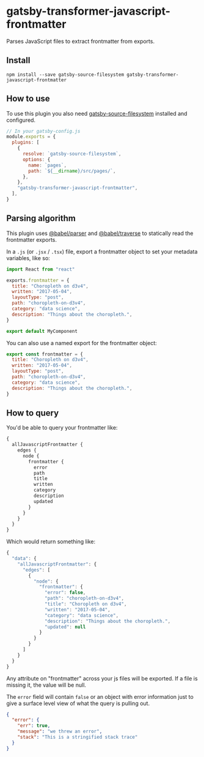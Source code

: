# gatsby-transformer-javascript-frontmatter

Parses JavaScript files to extract frontmatter from exports.

## Install

`npm install --save gatsby-source-filesystem gatsby-transformer-javascript-frontmatter`

## How to use

To use this plugin you also need [gatsby-source-filesystem](https://github.com/gatsbyjs/gatsby/tree/master/packages/gatsby-source-filesystem) installed and configured.

```javascript
// In your gatsby-config.js
module.exports = {
  plugins: [
    {
      resolve: `gatsby-source-filesystem`,
      options: {
        name: `pages`,
        path: `${__dirname}/src/pages/`,
      },
    },
    "gatsby-transformer-javascript-frontmatter",
  ],
}
```

## Parsing algorithm

This plugin uses [@babel/parser](https://www.npmjs.com/package/@babel/parser) and [@babel/traverse](https://www.npmjs.com/package/@babel/traverse) to
statically read the frontmatter exports.

In a `.js` (or `.jsx` / `.tsx`) file, export a frontmatter object to set your metadata variables, like so:

```javascript
import React from "react"

exports.frontmatter = {
  title: "Choropleth on d3v4",
  written: "2017-05-04",
  layoutType: "post",
  path: "choropleth-on-d3v4",
  category: "data science",
  description: "Things about the choropleth.",
}

export default MyComponent
```

You can also use a named export for the frontmatter object:

```javascript
export const frontmatter = {
  title: "Choropleth on d3v4",
  written: "2017-05-04",
  layoutType: "post",
  path: "choropleth-on-d3v4",
  category: "data science",
  description: "Things about the choropleth.",
}
```

## How to query

You'd be able to query your frontmatter like:

```graphql
{
  allJavascriptFrontmatter {
    edges {
      node {
        frontmatter {
          error
          path
          title
          written
          category
          description
          updated
        }
      }
    }
  }
}
```

Which would return something like:

```javascript
{
  "data": {
    "allJavascriptFrontmatter": {
      "edges": [
        {
          "node": {
            "frontmatter": {
              "error": false,
              "path": "choropleth-on-d3v4",
              "title": "Choropleth on d3v4",
              "written": "2017-05-04",
              "category": "data science",
              "description": "Things about the choropleth.",
              "updated": null
            }
          }
        }
      ]
    }
  }
}
```

Any attribute on "frontmatter" across your js files will be exported. If a file is
missing it, the value will be null.

The `error` field will contain `false` or an object with error information just to
give a surface level view of what the query is pulling out.

```json
{
  "error": {
    "err": true,
    "message": "we threw an error",
    "stack": "This is a stringified stack trace"
  }
}
```
